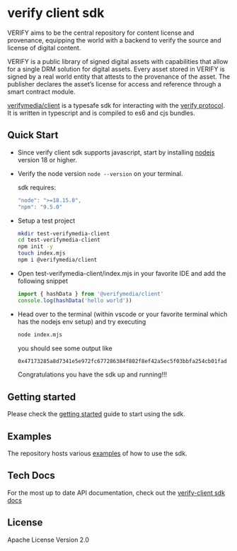 # verify client sdk

VERIFY aims to be the central repository for content license and provenance, equipping the world with a backend to verify the source and license of digital content.

VERIFY is a public library of signed digital assets with capabilities that allow for a single DRM solution for digital assets. Every asset stored in VERIFY is signed by a real world entity that attests to the provenance of the asset. The publisher declares the asset’s license for access and reference through a smart contract module.

[verifymedia/client](https://github.com/verify-media/verify-client/pkgs/npm/verify-client/170509994) is a typesafe sdk for interacting with the [verify protocol](https://www.verifymedia.com/). It is written in typescript and is compiled to es6 and cjs bundles.

## Quick Start

- Since verify client sdk supports javascript, start by installing [nodejs](https://nodejs.org/en) version 18 or higher.
- Verify the node version `node --version` on your terminal.

  sdk requires:
    ```javascript
    "node": ">=18.15.0",
    "npm": "9.5.0"
    ```
- Setup a test project

  ```bash
  mkdir test-verifymedia-client
  cd test-verifymedia-client
  npm init -y
  touch index.mjs
  npm i @verifymedia/client
  ```

- Open test-verifymedia-client/index.mjs in your favorite IDE and add the following snippet

  ```javascript
  import { hashData } from '@verifymedia/client'
  console.log(hashData('hello world'))
  ```

- Head over to the terminal (within vscode or your favorite terminal which has the nodejs env setup) and try executing
  ```bash
  node index.mjs
  ```
  you should see some output like
  ```bash
  0x47173285a8d7341e5e972fc677286384f802f8ef42a5ec5f03bbfa254cb01fad
  ```
  Congratulations you have the sdk up and running!!!

## Getting started

Please check the [getting started](https://github.com/verify-media/verify-client/blob/main/GETTING_STARTED.md) guide to start using the sdk.

## Examples

The repository hosts various [examples](https://github.com/verify-media/verify-client/tree/master/example) of how to use the sdk.

## Tech Docs

For the most up to date API documentation, check out the [verify-client sdk docs](https://probable-adventure-1w929yl.pages.github.io/)


## License

Apache License Version 2.0
